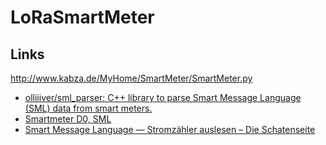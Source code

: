 # LoRaSmartMeter

## Links

http://www.kabza.de/MyHome/SmartMeter/SmartMeter.py
[](https://github.com/olliiiver/sml_parser)

- [olliiiver/sml_parser: C++ library to parse Smart Message Language (SML) data from smart meters.](https://github.com/olliiiver/sml_parser "olliiiver/sml_parser: C++ library to parse Smart Message Language (SML) data from smart meters.")
- [Smartmeter D0, SML](https://www.msxfaq.de/sonst/bastelbude/smartmeter_d0_sml.htm "Smartmeter D0, SML")
- [Smart Message Language — Stromzähler auslesen – Die Schatenseite](https://www.schatenseite.de/2016/05/30/smart-message-language-stromzahler-auslesen/ "Smart Message Language — Stromzähler auslesen – Die Schatenseite")
